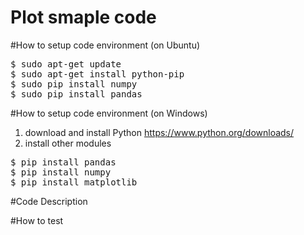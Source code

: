 # Plot smaple code

#How to setup code environment (on Ubuntu)
<pre>
$ sudo apt-get update
$ sudo apt-get install python-pip
$ sudo pip install numpy
$ sudo pip install pandas
</pre>

#How to setup code environment (on Windows)
1. download and install Python
https://www.python.org/downloads/
2. install other modules
<pre>
$ pip install pandas
$ pip install numpy
$ pip install matplotlib
</pre>

#Code Description

#How to test
